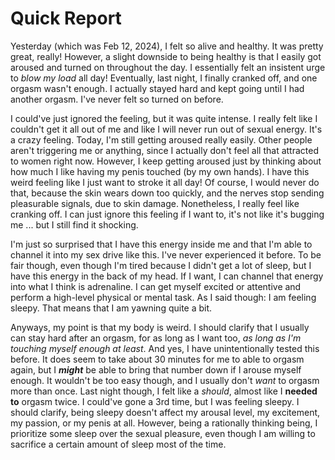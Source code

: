 # Quick Report
Yesterday (which was Feb 12, 2024), I felt so alive and healthy. It was pretty great, really! However, a slight downside to being healthy is that I easily got aroused and turned on throughout the day. I essentially felt an insistent urge to *blow my load* all day! Eventually, last night, I finally cranked off, and one orgasm wasn't enough. I actually stayed hard and kept going until I had another orgasm. I've never felt so turned on before.

I could've just ignored the feeling, but it was quite intense. I really felt like I couldn't get it all out of me and like I will never run out of sexual energy. It's a crazy feeling. Today, I'm still getting aroused really easily. Other people aren't triggering me or anything, since I actually don't feel all that attracted to women right now. However, I keep getting aroused just by thinking about how much I like having my penis touched (by my own hands). I have this weird feeling like I just want to stroke it all day! Of course, I would never do that, because the skin wears down too quickly, and the nerves stop sending pleasurable signals, due to skin damage. Nonetheless, I really feel like cranking off. I can just ignore this feeling if I want to, it's not like it's bugging me ... but I still find it shocking.

I'm just so surprised that I have this energy inside me and that I'm able to channel it into my sex drive like this. I've never experienced it before. To be fair though, even though I'm tired because I didn't get a lot of sleep, but I have this energy in the back of my head. If I want, I can channel that energy into what I think is adrenaline. I can get myself excited or attentive and perform a high-level physical or mental task. As I said though: I am feeling sleepy. That means that I am yawning quite a bit.

Anyways, my point is that my body is weird. I should clarify that I usually can stay hard after an orgasm, for as long as I want too, *as long as I'm touching myself enough at least*. And yes, I have unintentionally tested this before. It does seem to take about 30 minutes for me to able to orgasm again, but I ***might*** be able to bring that number down if I arouse myself enough. It wouldn't be too easy though, and I usually don't *want* to orgasm more than once. Last night though, I felt like a *should*, almost like I **needed to** orgasm twice. I could've gone a 3rd time, but I was feeling sleepy. I should clarify, being sleepy doesn't affect my arousal level, my excitement, my passion, or my penis at all. However, being a rationally thinking being, I prioritize some sleep over the sexual pleasure, even though I am willing to sacrifice a certain amount of sleep most of the time.
